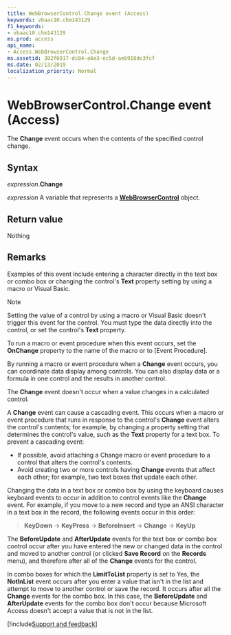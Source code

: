 ```yaml
---
title: WebBrowserControl.Change event (Access)
keywords: vbaac10.chm143129
f1_keywords:
- vbaac10.chm143129
ms.prod: access
api_name:
- Access.WebBrowserControl.Change
ms.assetid: 382f6017-dc84-a6e3-ec5d-ae6910dc3fcf
ms.date: 02/13/2019
localization_priority: Normal
---
```



# WebBrowserControl.Change event (Access)

The **Change** event occurs when the contents of the specified control change.


## Syntax

_expression_.**Change**

_expression_ A variable that represents a **[WebBrowserControl](Access.WebBrowserControl.md)** object.


## Return value

Nothing


## Remarks

Examples of this event include entering a character directly in the text box or combo box or changing the control's **Text** property setting by using a macro or Visual Basic.

> [!NOTE] 
> Setting the value of a control by using a macro or Visual Basic doesn't trigger this event for the control. You must type the data directly into the control, or set the control's **Text** property.

To run a macro or event procedure when this event occurs, set the **OnChange** property to the name of the macro or to [Event Procedure].

By running a macro or event procedure when a **Change** event occurs, you can coordinate data display among controls. You can also display data or a formula in one control and the results in another control.

The **Change** event doesn't occur when a value changes in a calculated control.

A **Change** event can cause a cascading event. This occurs when a macro or event procedure that runs in response to the control's **Change** event alters the control's contents; for example, by changing a property setting that determines the control's value, such as the **Text** property for a text box. To prevent a cascading event:

- If possible, avoid attaching a Change macro or event procedure to a control that alters the control's contents.    
- Avoid creating two or more controls having **Change** events that affect each other; for example, two text boxes that update each other.
    
Changing the data in a text box or combo box by using the keyboard causes keyboard events to occur in addition to control events like the **Change** event. For example, if you move to a new record and type an ANSI character in a text box in the record, the following events occur in this order:

> **KeyDown** → **KeyPress** → **BeforeInsert** → **Change** → **KeyUp**

The **BeforeUpdate** and **AfterUpdate** events for the text box or combo box control occur after you have entered the new or changed data in the control and moved to another control (or clicked **Save Record** on the **Records** menu), and therefore after all of the **Change** events for the control.

In combo boxes for which the **LimitToList** property is set to Yes, the **NotInList** event occurs after you enter a value that isn't in the list and attempt to move to another control or save the record. It occurs after all the **Change** events for the combo box. In this case, the **BeforeUpdate** and **AfterUpdate** events for the combo box don't occur because Microsoft Access doesn't accept a value that is not in the list.



[!include[Support and feedback](~/includes/feedback-boilerplate.md)]